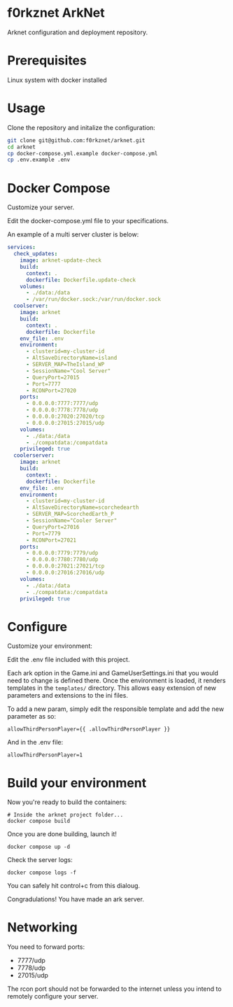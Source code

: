 # f0rkznet ArkNet

Arknet configuration and deployment repository.

# Prerequisites

Linux system with docker installed

# Usage

Clone the repository and initalize the configuration:

```bash
git clone git@github.com:f0rkznet/arknet.git
cd arknet
cp docker-compose.yml.example docker-compose.yml
cp .env.example .env
```

# Docker Compose

Customize your server.

Edit the docker-compose.yml file to your specifications.

An example of a multi server cluster is below:

```yaml
services:
  check_updates:
    image: arknet-update-check
    build:
      context: .
      dockerfile: Dockerfile.update-check
    volumes:
      - ./data:/data
      - /var/run/docker.sock:/var/run/docker.sock
  coolserver:
    image: arknet
    build:
      context: .
      dockerfile: Dockerfile
    env_file: .env
    environment:
      - clusterid=my-cluster-id
      - AltSaveDirectoryName=island
      - SERVER_MAP=TheIsland_WP
      - SessionName="Cool Server"
      - QueryPort=27015
      - Port=7777
      - RCONPort=27020
    ports:
      - 0.0.0.0:7777:7777/udp
      - 0.0.0.0:7778:7778/udp
      - 0.0.0.0:27020:27020/tcp
      - 0.0.0.0:27015:27015/udp
    volumes:
      - ./data:/data
      - ./compatdata:/compatdata
    privileged: true
  coolerserver:
    image: arknet
    build:
      context: .
      dockerfile: Dockerfile
    env_file: .env
    environment:
      - clusterid=my-cluster-id
      - AltSaveDirectoryName=scorchedearth
      - SERVER_MAP=ScorchedEarth_P
      - SessionName="Cooler Server"
      - QueryPort=27016
      - Port=7779
      - RCONPort=27021
    ports:
      - 0.0.0.0:7779:7779/udp
      - 0.0.0.0:7780:7780/udp
      - 0.0.0.0:27021:27021/tcp
      - 0.0.0.0:27016:27016/udp
    volumes:
      - ./data:/data
      - ./compatdata:/compatdata
    privileged: true
```

# Configure

Customize your environment:

Edit the .env file included with this project.

Each ark option in the Game.ini and GameUserSettings.ini that you would need to change is defined there. Once the environment is loaded, it renders templates in the `templates/` directory. This allows easy extension of new parameters and extensions to the ini files.

To add a new param, simply edit the responsible template and add the new parameter as so:

```
allowThirdPersonPlayer={{ .allowThirdPersonPlayer }}
```

And in the .env file:

```
allowThirdPersonPlayer=1
```

# Build your environment

Now you're ready to build the containers:

```
# Inside the arknet project folder...
docker compose build
```

Once you are done building, launch it!

```
docker compose up -d
```

Check the server logs:

```
docker compose logs -f
```

You can safely hit control+c from this dialoug.

Congradulations! You have made an ark server.

# Networking

You need to forward ports:
 - 7777/udp
 - 7778/udp
 - 27015/udp

The rcon port should not be forwarded to the internet unless you intend to remotely configure your server.